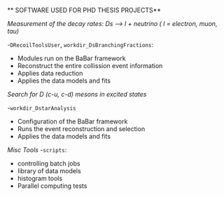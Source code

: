 ** SOFTWARE USED FOR PHD THESIS PROJECTS**

*Measurement of the decay rates: Ds --> l + neutrino  ( l = electron, muon, tau)*

-`DRecoilToolsUser`, `workdir_DsBranchingFractions`:
  - Modules run on the BaBar framework 
  - Reconstruct the entire collission event information
  - Applies data reduction
  - Applies the data models and fits

*Search for D (c-u, c-d) mesons in excited states*

-`workdir_DstarAnalysis`
  - Configuration of the BaBar framework
  - Runs the event reconstruction and selection
  - Applies the data models and fits

*Misc Tools*
-`scripts`: 
  - controlling batch jobs
  - library of data models
  - histogram tools
  - Parallel computing tests

